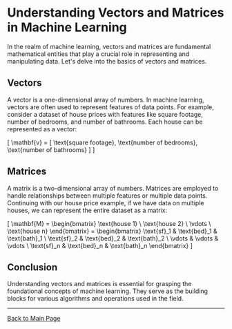 # Understanding Vectors and Matrices in Machine Learning

In the realm of machine learning, vectors and matrices are fundamental mathematical entities that play a crucial role in representing and manipulating data. Let's delve into the basics of vectors and matrices.

## Vectors

A vector is a one-dimensional array of numbers. In machine learning, vectors are often used to represent features of data points. For example, consider a dataset of house prices with features like square footage, number of bedrooms, and number of bathrooms. Each house can be represented as a vector:

\[ \mathbf{v} = [ \text{square footage}, \text{number of bedrooms}, \text{number of bathrooms} ] \]

## Matrices

A matrix is a two-dimensional array of numbers. Matrices are employed to handle relationships between multiple features or multiple data points. Continuing with our house price example, if we have data on multiple houses, we can represent the entire dataset as a matrix:

\[ \mathbf{M} = \begin{bmatrix} \text{house 1} \\ \text{house 2} \\ \vdots \\ \text{house n} \end{bmatrix} = \begin{bmatrix} \text{sf}_1 & \text{bed}_1 & \text{bath}_1 \\ \text{sf}_2 & \text{bed}_2 & \text{bath}_2 \\ \vdots & \vdots & \vdots \\ \text{sf}_n & \text{bed}_n & \text{bath}_n \end{bmatrix} \]

## Conclusion

Understanding vectors and matrices is essential for grasping the foundational concepts of machine learning. They serve as the building blocks for various algorithms and operations used in the field.

---

[Back to Main Page](index.html)
